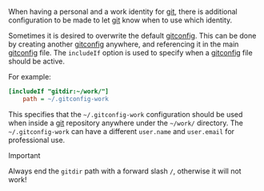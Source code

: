 When having a personal and a work identity for [git](git.md), there is additional configuration to be made to let [git](git.md) know when to use which identity.

Sometimes it is desired to overwrite the default [gitconfig](gitconfig.md).
This can be done by creating another [gitconfig](gitconfig.md) anywhere, and referencing it in the main [gitconfig](gitconfig.md) file.
The `includeIf` option is used to specify when a [gitconfig](gitconfig.md) file should be active.

For example:
```ini
[includeIf "gitdir:~/work/"]
    path = ~/.gitconfig-work
```

This specifies that the `~/.gitconfig-work` configuration should be used when inside a [git](git.md) repository anywhere under the `~/work/` directory.
The `~/.gitconfig-work` can have a different `user.name` and `user.email` for professional use.

> [!IMPORTANT]
> Always end the `gitdir` path with a forward slash `/`, otherwise it will not work!
